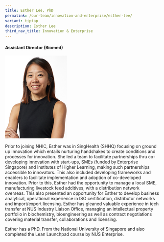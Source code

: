 ```yaml
---
title: Esther Lee, PhD
permalink: /our-team/innovation-and-enterprise/esther-lee/
variant: tiptap
description: Esther Lee
third_nav_title: Innovation & Enterprise
---
```

<h4><strong>Assistant Director (Biomed)</strong></h4>
<div class="isomer-image-wrapper">
<img style="width: 40%;" height="auto" width="100%" alt="Esther Lee" src="/images/About/Our Team/Innovation and Enterprise/EstherLee_Bio.jpg">
</div>
<p>Prior to joining NHIC, Esther was in SingHealth (SHHQ) focusing on ground
up innovation which entails nurturing handshakes to create conditions and
processes for innovation. She led a team to facilitate partnerships thru
co-developing innovation with start-ups, SMEs (funded by Enterprise Singapore)
and Institutes of Higher Learning, making such partnerships accessible
to innovators. This also included developing frameworks and enablers to
facilitate implementation and adoption of co-developed innovation. Prior
to this, Esther had the opportunity to manage a local SME, manufacturing
livestock feed additives, with a distribution network overseas. This also
presented an opportunity for Esther to develop business analytical, operational
experience in ISO certification, distributor networks and import/export
licensing. Esther has gleaned valuable experience in tech transfer at NUS
Industry Liaison Office, managing an intellectual property portfolio in
biochemistry, bioengineering as well as contract negotiations covering
material transfer, collaborations and licensing.</p>
<p>Esther has a PhD. From the National University of Singapore and also completed
the Lean Launchpad course by NUS Enterprise.</p>